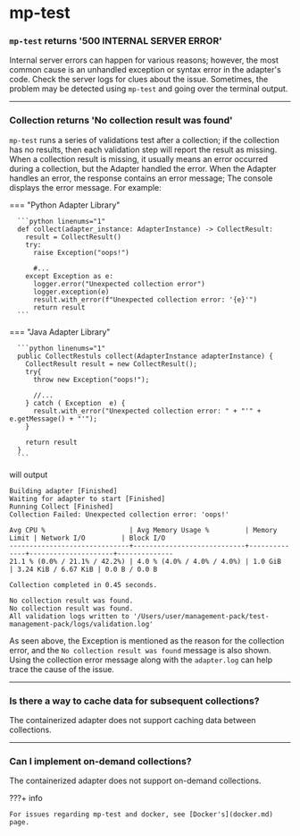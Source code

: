 # mp-test


### `mp-test` returns '500 INTERNAL SERVER ERROR'

Internal server errors can happen for various reasons; however, the most common cause is an unhandled exception or syntax error in
the adapter's code. Check the server logs for clues about the issue. Sometimes, the problem may be detected using `mp-test` and
going over the terminal output.

---
### Collection returns 'No collection result was found'

`mp-test` runs a series of validations test after a collection; if the collection has no results, then each validation
step will report the result as missing.
When a collection result is missing, it usually means an error occurred during a collection,
but the Adapter handled the error.
When the Adapter handles an error, the response contains an error message; The console displays the error message.
For example:

=== "Python Adapter Library"

      ```python linenums="1"
      def collect(adapter_instance: AdapterInstance) -> CollectResult:
        result = CollectResult()
        try:
          raise Exception("oops!")

          #...
        except Exception as e:
          logger.error("Unexpected collection error")
          logger.exception(e)
          result.with_error(f"Unexpected collection error: '{e}'")
          return result
      ```

=== "Java Adapter Library"

      ```python linenums="1"
      public CollectRestuls collect(AdapterInstance adapterInstance) {
        CollectResult result = new CollectResult();
        try{
          throw new Exception("oops!");

          //...
        } catch ( Exception  e) {
          result.with_error("Unexpected collection error: " + "'" + e.getMessage() + "'");
        }

        return result
      }
      ```

will output

  ``` hl_lines="4"
  Building adapter [Finished]
  Waiting for adapter to start [Finished]
  Running Collect [Finished]
  Collection Failed: Unexpected collection error: 'oops!'

  Avg CPU %                     | Avg Memory Usage %         | Memory Limit | Network I/O         | Block I/O
  ------------------------------+----------------------------+--------------+---------------------+--------------
  21.1 % (0.0% / 21.1% / 42.2%) | 4.0 % (4.0% / 4.0% / 4.0%) | 1.0 GiB      | 3.24 KiB / 6.67 KiB | 0.0 B / 0.0 B

  Collection completed in 0.45 seconds.

  No collection result was found.
  No collection result was found.
  All validation logs written to '/Users/user/management-pack/test-management-pack/logs/validation.log'
  ```

As seen above, the Exception is mentioned as the reason for the collection error, and
the `No collection result was found` message is also shown.
Using the collection error message along with the `adapter.log` can help trace the cause of the issue.

---
### Is there a way to cache data for subsequent collections?

The containerized adapter does not support caching data between collections.

---
### Can I implement on-demand collections?

The containerized adapter does not support on-demand collections.

???+ info

    For issues regarding mp-test and docker, see [Docker's](docker.md) page.
